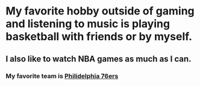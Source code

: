 # My favorite hobby outside of gaming and listening to music is playing basketball with friends or by myself.
## I also like to watch NBA games as much as I can.

### My favorite team is [Philidelphia 76ers](https://www.nba.com/sixers/archive)
